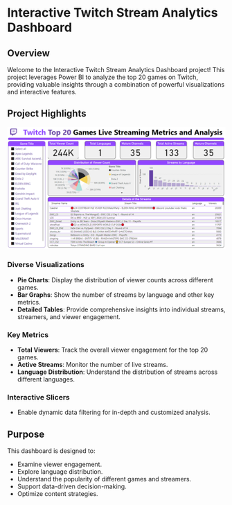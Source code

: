 # Interactive Twitch Stream Analytics Dashboard

## Overview

Welcome to the Interactive Twitch Stream Analytics Dashboard project! This project leverages Power BI to analyze the top 20 games on Twitch, providing valuable insights through a combination of powerful visualizations and interactive features.

## Project Highlights
![TwitchDashboard](pic1.png)
### Diverse Visualizations
- **Pie Charts**: Display the distribution of viewer counts across different games.
- **Bar Graphs**: Show the number of streams by language and other key metrics.
- **Detailed Tables**: Provide comprehensive insights into individual streams, streamers, and viewer engagement.

### Key Metrics
- **Total Viewers**: Track the overall viewer engagement for the top 20 games.
- **Active Streams**: Monitor the number of live streams.
- **Language Distribution**: Understand the distribution of streams across different languages.

### Interactive Slicers
- Enable dynamic data filtering for in-depth and customized analysis.

## Purpose

This dashboard is designed to:
- Examine viewer engagement.
- Explore language distribution.
- Understand the popularity of different games and streamers.
- Support data-driven decision-making.
- Optimize content strategies.
